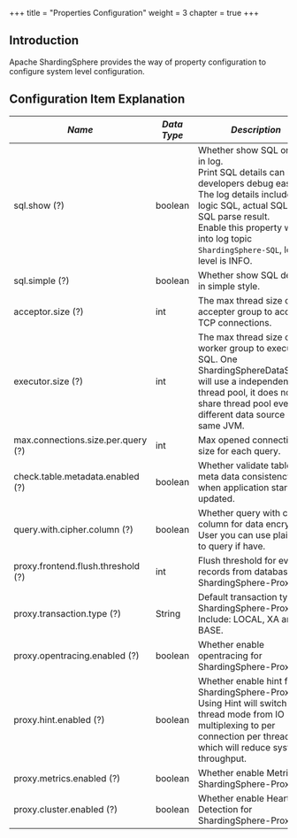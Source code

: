 +++
title = "Properties Configuration"
weight = 3
chapter = true
+++

## Introduction

Apache ShardingSphere provides the way of property configuration to configure system level configuration.

## Configuration Item Explanation

| *Name*                             | *Data Type* | *Description*                                                                                                                                                                                                                                                | *Default Value* |
| ---------------------------------- | ----------- | ------------------------------------------------------------------------------------------------------------------------------------------------------------------------------------------------------------------------------------------------------------ | --------------- |
| sql.show (?)                       | boolean     | Whether show SQL or not in log. <br /> Print SQL details can help developers debug easier. The log details include: logic SQL, actual SQL and SQL parse result. <br /> Enable this property will log into log topic `ShardingSphere-SQL`, log level is INFO. | false           |
| sql.simple (?)                     | boolean     | Whether show SQL details in simple style.                                                                                                                                                                                                                    | false           |
| acceptor.size (?)                  | int         | The max thread size of accepter group to accept TCP connections.                                                                                                                                                                                             | CPU * 2         |
| executor.size (?)                  | int         | The max thread size of worker group to execute SQL. One ShardingSphereDataSource will use a independent thread pool, it does not share thread pool even different data source in same JVM.                                                                   | infinite        |
| max.connections.size.per.query (?) | int         | Max opened connection size for each query.                                                                                                                                                                                                                   | 1               |
| check.table.metadata.enabled (?)   | boolean     | Whether validate table meta data consistency when application startup or updated.                                                                                                                                                                            | false           |
| query.with.cipher.column (?)       | boolean     | Whether query with cipher column for data encrypt. User you can use plaintext to query if have.                                                                                                                                                              | true            |
| proxy.frontend.flush.threshold (?) | int         | Flush threshold for every records from databases for ShardingSphere-Proxy.                                                                                                                                                                                   | 128             |
| proxy.transaction.type (?)         | String      | Default transaction type of ShardingSphere-Proxy. Include: LOCAL, XA and BASE.                                                                                                                                                                               | LOCAL           |
| proxy.opentracing.enabled (?)      | boolean     | Whether enable opentracing for ShardingSphere-Proxy.                                                                                                                                                                                                         | false           |
| proxy.hint.enabled (?)             | boolean     | Whether enable hint for ShardingSphere-Proxy. Using Hint will switch proxy thread mode from IO multiplexing to per connection per thread, which will reduce system throughput.                                                                               | false           |
| proxy.metrics.enabled (?)             | boolean     | Whether enable Metrics for ShardingSphere-Proxy.                                                  | false    |
| proxy.cluster.enabled (?)             | boolean     | Whether enable Heartbeat Detection for ShardingSphere-Proxy.                                                 | false    |
